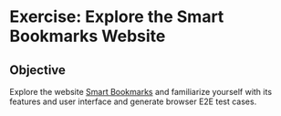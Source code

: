 # Exercise: Explore the Smart Bookmarks Website

## Objective
Explore the website [Smart Bookmarks](https://ravi-cheetiralaav.github.io/smart-bookmarks) and familiarize yourself with its features and user interface and generate browser E2E test cases.

